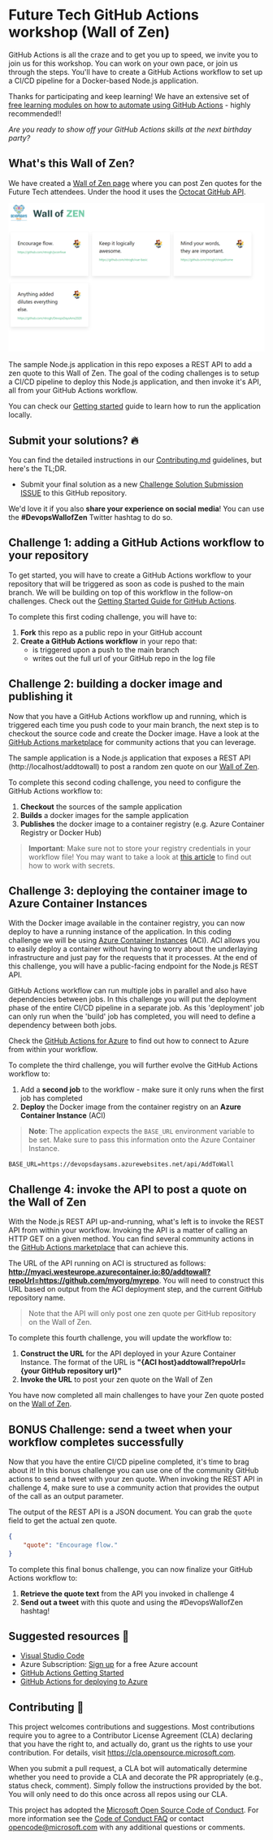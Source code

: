 # Future Tech GitHub Actions workshop (Wall of Zen)

GitHub Actions is all the craze and to get you up to speed, we invite you to join us for this workshop. You can work on your own pace, or join us through the steps. You'll have to create a GitHub Actions workflow to set up a CI/CD pipeline for a Docker-based Node.js application.

Thanks for participating and keep learning! We have an extensive set of [free learning modules on how to automate using GitHub Actions](https://docs.microsoft.com/en-us/learn/paths/automate-workflow-github-actions/?ocid=aid3016779) - highly recommended!!

*Are you ready to show off your GitHub Actions skills at the next birthday party?*


## What's this Wall of Zen?

We have created a [Wall of Zen page](https://aka.ms/wallofzen) where you can post Zen quotes for the Future Tech attendees. Under the hood it uses the [Octocat GitHub API](https://api.github.com/octocat).


![Wall of Zen web page](./assets/wallofzen.png)

The sample Node.js application in this repo exposes a REST API to add a zen quote to this Wall of Zen. The goal of the coding challenges is to setup a CI/CD pipeline to deploy this Node.js application, and then invoke it's API, all from your GitHub Actions workflow.

You can check our [Getting started](./GettingStarted.md) guide to learn how to run the application locally.


## Submit your solutions? 🔥

You can find the detailed instructions in our [Contributing.md](Contributing.md) guidelines, but here's the TL;DR.

* Submit your final solution as a new [Challenge Solution Submission ISSUE](https://github.com/GitHub-Coding-Challenge/actions-workshop/issues/new/choose) to this GitHub repository.

We'd love it if you also **share your experience on social media**! You can use the **#DevopsWallofZen** Twitter hashtag to do so.


## Challenge 1: adding a GitHub Actions workflow to your repository

To get started, you will have to create a GitHub Actions workflow to your repository that will be triggered as soon as code is pushed to the main branch. We will be building on top of this workflow in the follow-on challenges. Check out the [Getting Started Guide for GitHub Actions](https://docs.github.com/en/actions/getting-started-with-github-actions?ocid=aid3016779).

To complete this first coding challenge, you will have to:

1. **Fork** this repo as a public repo in your GitHub account
2. **Create a GitHub Actions workflow** in your repo that:
    - is triggered upon a push to the main branch
    - writes out the full url of your GitHub repo in the log file


## Challenge 2: building a docker image and publishing it

Now that you have a GitHub Actions workflow up and running, which is triggered each time you push code to your main branch, the next step is to checkout the source code and create the Docker image. Have a look at the [GitHub Actions marketplace](https://github.com/marketplace?type=actions?ocid=aid3016779) for community actions that you can leverage.

The sample application is a Node.js application that exposes a REST API (http://localhost/addtowall) to post a random zen quote on our [Wall of Zen](https://aka.ms/wallofzen). 

To complete this second coding challenge, you need to configure the GitHub Actions workflow to:

1. **Checkout** the sources of the sample application
2. **Builds** a docker images for the sample application
3. **Publishes** the docker image to a container registry (e.g. Azure Container Registry or Docker Hub)

> **Important**: Make sure not to store your registry credentials in your workflow file! You may want to take a look at [this article](https://docs.github.com/en/actions/configuring-and-managing-workflows/using-variables-and-secrets-in-a-workflow?ocid=aid3016779) to find out how to work with secrets.


## Challenge 3: deploying the container image to Azure Container Instances

With the Docker image available in the container registry, you can now deploy to have a running instance of the application. In this coding challenge we will be using [Azure Container Instances](https://docs.microsoft.com/en-us/azure/container-instances/container-instances-overview?ocid=aid3016779) (ACI). ACI allows you to easily deploy a container without having to worry about the underlaying infrastructure and just pay for the requests that it processes. At the end of this challenge, you will have a public-facing endpoint for the Node.js REST API.

GitHub Actions workflow can run multiple jobs in parallel and also have dependencies between jobs. In this challenge you will put the deployment phase of the entire CI/CD pipeline in a separate job. As this 'deployment' job can only run when the 'build' job has completed, you will need to define a dependency between both jobs.

Check the [GitHub Actions for Azure](https://azure.microsoft.com/en-us/blog/github-actions-for-azure-is-now-generally-available/?ocid=aid3016779) to find out how to connect to Azure from within your workflow.

To complete the third challenge, you will further evolve the GitHub Actions workflow to:

1. Add a **second job** to the workflow - make sure it only runs when the first job has completed
2. **Deploy** the Docker image from the container registry on an **Azure Container Instance** (ACI)

> **Note**: The application expects the ```BASE_URL``` environment variable to be set. Make sure to pass this information onto the Azure Container Instance.

```shell
BASE_URL=https://devopsdaysams.azurewebsites.net/api/AddToWall
```


## Challenge 4: invoke the API to post a quote on the Wall of Zen

With the Node.js REST API up-and-running, what's left is to invoke the REST API from within your workflow. Invoking the API is a matter of calling an HTTP GET on a given method. You can find several community actions in the [GitHub Actions marketplace](https://github.com/marketplace?type=actions?ocid=aid3016779) that can achieve this.

The URL of the API running on ACI is structured as follows: **http://myaci.westeurope.azurecontainer.io:80/addtowall?repoUrl=https://github.com/myorg/myrepo**. You will need to construct this URL based on output from the ACI deployment step, and the current GitHub repository name.

> Note that the API will only post one zen quote per GitHub repository on the Wall of Zen.

To complete this fourth challenge, you will update the workflow to:

1. **Construct the URL** for the API deployed in your Azure Container Instance. The format of the URL is **"{ACI host}addtowall?repoUrl={your GitHub repository url}"**
2. **Invoke the URL** to post your zen quote on the Wall of Zen

You have now completed all main challenges to have your Zen quote posted on the [Wall of Zen](https://aka.ms/wallofzen).


## BONUS Challenge: send a tweet when your workflow completes successfully

Now that you have the entire CI/CD pipeline completed, it's time to brag about it! In this bonus challenge you can use one of the community GitHub actions to send a tweet with your zen quote. When invoking the REST API in challenge 4, make sure to use a community action that provides the output of the call as an output parameter. 

The output of the REST API is a JSON document. You can grab the ```quote``` field to get the actual zen quote.

```json
{ 
    "quote": "Encourage flow."
}
```

To complete this final bonus challenge, you can now finalize your GitHub Actions workflow to:

1. **Retrieve the quote text** from the API you invoked in challenge 4
2. **Send out a tweet** with this quote and using the #DevopsWallofZen hashtag!


## Suggested resources 🚀

* [Visual Studio Code](https://code.visualstudio.com?ocid=aid3016779)
* Azure Subscription: [Sign up](https://azure.microsoft.com/en-us/free/?ocid=aid3016779) for a free Azure account
* [GitHub Actions Getting Started](https://docs.github.com/en/actions/getting-started-with-github-actions?ocid=aid3016779)
* [GitHub Actions for deploying to Azure](https://github.com/Azure/actions?ocid=aid3016779)


## Contributing 🚩

This project welcomes contributions and suggestions. Most contributions require you to agree to a Contributor License Agreement (CLA) declaring that you have the right to, and actually do, grant us the rights to use your contribution. For details, visit https://cla.opensource.microsoft.com.

When you submit a pull request, a CLA bot will automatically determine whether you need to provide a CLA and decorate the PR appropriately (e.g., status check, comment). Simply follow the instructions provided by the bot. You will only need to do this once across all repos using our CLA.

This project has adopted the [Microsoft Open Source Code of Conduct](https://opensource.microsoft.com/codeofconduct/). For more information see the [Code of Conduct FAQ](https://opensource.microsoft.com/codeofconduct/faq/) or contact [opencode@microsoft.com](mailto:opencode@microsoft.com) with any additional questions or comments.
